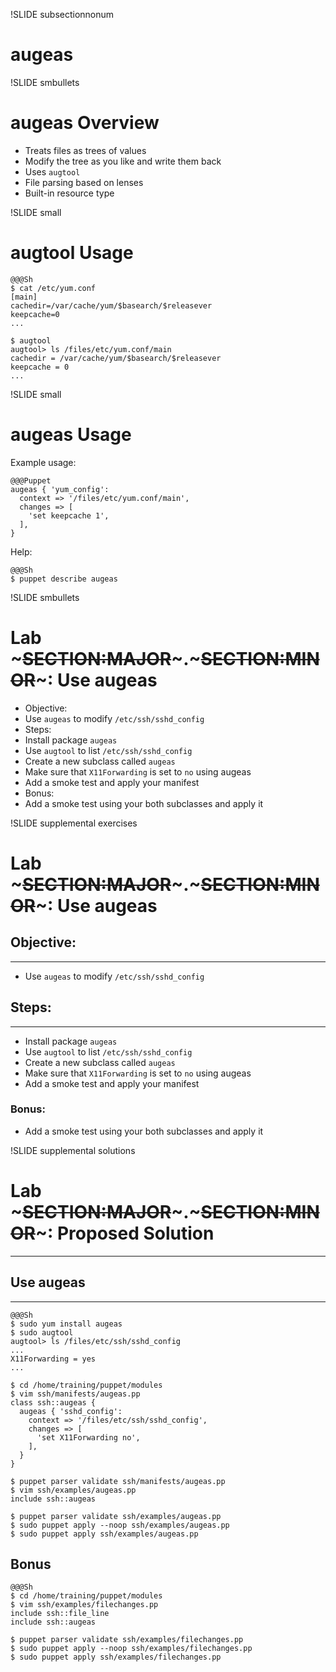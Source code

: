 !SLIDE subsectionnonum
# augeas

!SLIDE smbullets
# augeas Overview

* Treats files as trees of values
* Modify the tree as you like and write them back
* Uses `augtool`
* File parsing based on lenses
* Built-in resource type


!SLIDE small
# augtool Usage

    @@@Sh
    $ cat /etc/yum.conf
    [main]
    cachedir=/var/cache/yum/$basearch/$releasever
    keepcache=0
    ...

    $ augtool
    augtool> ls /files/etc/yum.conf/main
    cachedir = /var/cache/yum/$basearch/$releasever
    keepcache = 0
    ...


!SLIDE small
# augeas Usage

Example usage:

    @@@Puppet
    augeas { 'yum_config':
      context => '/files/etc/yum.conf/main',
      changes => [
        'set keepcache 1',
      ],
    }

Help:

    @@@Sh
    $ puppet describe augeas


!SLIDE smbullets
# Lab ~~~SECTION:MAJOR~~~.~~~SECTION:MINOR~~~: Use augeas

* Objective:
 * Use `augeas` to modify `/etc/ssh/sshd_config`
* Steps:
 * Install package `augeas`
 * Use `augtool` to list `/etc/ssh/sshd_config`
 * Create a new subclass called `augeas`
 * Make sure that `X11Forwarding` is set to `no` using augeas
 * Add a smoke test and apply your manifest 
* Bonus:
 * Add a smoke test using your both subclasses and apply it


!SLIDE supplemental exercises
# Lab ~~~SECTION:MAJOR~~~.~~~SECTION:MINOR~~~: Use augeas

## Objective:

****

* Use `augeas` to modify `/etc/ssh/sshd_config`

## Steps:

****

* Install package `augeas`
* Use `augtool` to list `/etc/ssh/sshd_config`
* Create a new subclass called `augeas`
* Make sure that `X11Forwarding` is set to `no` using augeas
* Add a smoke test and apply your manifest

### Bonus:

* Add a smoke test using your both subclasses and apply it


!SLIDE supplemental solutions
# Lab ~~~SECTION:MAJOR~~~.~~~SECTION:MINOR~~~: Proposed Solution

****

## Use augeas

****

    @@@Sh
    $ sudo yum install augeas
    $ sudo augtool
    augtool> ls /files/etc/ssh/sshd_config
    ...
    X11Forwarding = yes
    ...

    $ cd /home/training/puppet/modules
    $ vim ssh/manifests/augeas.pp
    class ssh::augeas {
      augeas { 'sshd_config':
        context => '/files/etc/ssh/sshd_config',
        changes => [
          'set X11Forwarding no',
        ],
      }
    }

    $ puppet parser validate ssh/manifests/augeas.pp
    $ vim ssh/examples/augeas.pp
    include ssh::augeas

    $ puppet parser validate ssh/examples/augeas.pp 
    $ sudo puppet apply --noop ssh/examples/augeas.pp
    $ sudo puppet apply ssh/examples/augeas.pp

## Bonus

    @@@Sh
    $ cd /home/training/puppet/modules
    $ vim ssh/examples/filechanges.pp
    include ssh::file_line
    include ssh::augeas

    $ puppet parser validate ssh/examples/filechanges.pp
    $ sudo puppet apply --noop ssh/examples/filechanges.pp
    $ sudo puppet apply ssh/examples/filechanges.pp
